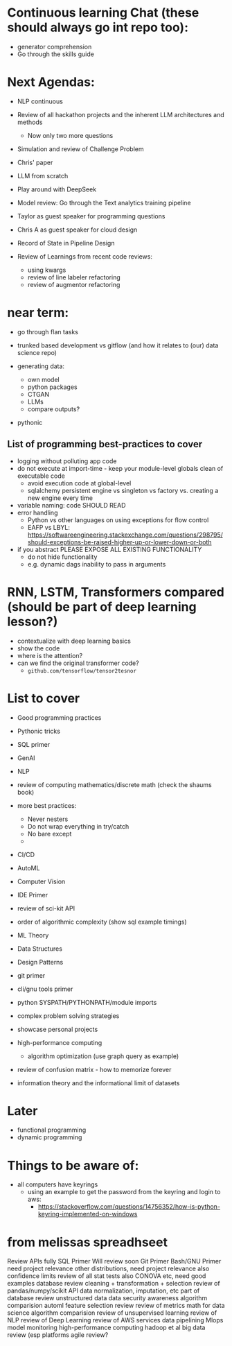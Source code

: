# Continuous learning Chat (these should always go int repo too):

- generator comprehension
- Go through the skills guide

# Next Agendas:

- NLP continuous
- Review of all hackathon projects and the inherent LLM architectures and methods
  - Now only two more questions
- Simulation and review of Challenge Problem
- Chris' paper
- LLM from scratch
- Play around with DeepSeek

- Model review: Go through the Text analytics training pipeline
- Taylor as guest speaker for programming questions
- Chris A as guest speaker for cloud design
- Record of State in Pipeline Design

- Review of Learnings from recent code reviews:
  - using kwargs
  - review of line labeler refactoring
  - review of augmentor refactoring

# near term:

- go through flan tasks
- trunked based development vs gitflow (and how it relates to (our) data science repo)
- generating data:

  - own model
  - python packages
  - CTGAN
  - LLMs
  - compare outputs?

- pythonic

## List of programming best-practices to cover

- logging without polluting app code
- do not execute at import-time - keep your module-level globals clean of executable code
  - avoid execution code at global-level
  - sqlalchemy persistent engine vs singleton vs factory vs. creating a new engine every time
- variable naming: code SHOULD READ
- error handling
  - Python vs other languages on using exceptions for flow control
  - EAFP vs LBYL:
    https://softwareengineering.stackexchange.com/questions/298795/should-exceptions-be-raised-higher-up-or-lower-down-or-both
- if you abstract PLEASE EXPOSE ALL EXISTING FUNCTIONALITY
  - do not hide functionality
  - e.g. dynamic dags inability to pass in arguments

# RNN, LSTM, Transformers compared (should be part of deep learning lesson?)

- contextualize with deep learning basics
- show the code
- where is the attention?
- can we find the original transformer code?
  - `github.com/tensorflow/tensor2tesnor`

# List to cover

- Good programming practices
- Pythonic tricks
- SQL primer
- GenAI
- NLP

- review of computing mathematics/discrete math (check the shaums book)
- more best practices:
  - Never nesters
  - Do not wrap everything in try/catch
  - No bare except
  -
- CI/CD
- AutoML
- Computer Vision
- IDE Primer
- review of sci-kit API
- order of algorithmic complexity (show sql example timings)
- ML Theory
- Data Structures
- Design Patterns
- git primer
- cli/gnu tools primer
- python SYSPATH/PYTHONPATH/module imports
- complex problem solving strategies
- showcase personal projects
- high-performance computing
  - algorithm optimization (use graph query as example)
- review of confusion matrix - how to memorize forever
- information theory and the informational limit of datasets

# Later

- functional programming
- dynamic programming

# Things to be aware of:

- all computers have keyrings
  - using an example to get the password from the keyring and login to aws:
    - https://stackoverflow.com/questions/14756352/how-is-python-keyring-implemented-on-windows

# from melissas spreadhseet

Review APIs fully SQL Primer Will review soon Git Primer Bash/GNU Primer need project relevance
other distributions, need project relevance also confidence limits review of all stat tests also
CONOVA etc, need good examples database review cleaning + transformation + selection review of
pandas/numpy/scikit API data normalization, imputation, etc part of database review unstructured
data data security awareness algorithm comparision automl feature selection review review of metrics
math for data science algorithm comparision review of unsupervised learning review of NLP review of
Deep Learning review of AWS services data pipelining Mlops model monitoring high-performance
computing hadoop et al big data review (esp platforms agile review?
